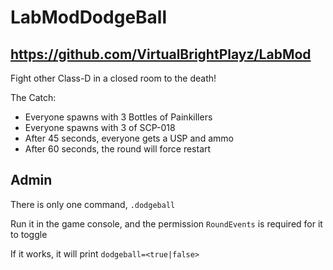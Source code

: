 # LabModDodgeBall
 
## https://github.com/VirtualBrightPlayz/LabMod

Fight other Class-D in a closed room to the death!

The Catch:
- Everyone spawns with 3 Bottles of Painkillers
- Everyone spawns with 3 of SCP-018
- After 45 seconds, everyone gets a USP and ammo
- After 60 seconds, the round will force restart

## Admin
 There is only one command, `.dodgeball`
 
 Run it in the game console, and the permission `RoundEvents` is required for it to toggle
 
 If it works, it will print `dodgeball=<true|false>`
